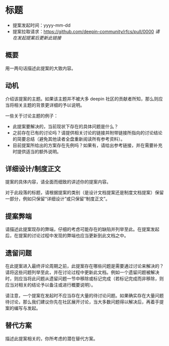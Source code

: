 # 标题

- 提案发起时间：yyyy-mm-dd
- 提案拉取请求：https://github.com/deepin-community/rfcs/pull/0000 *请在发起提案后更新此链接*

## 概要

用一两句话描述此提案的大致内容。

## 动机

介绍该提案的主题。如果该主题并不被大多 deepin 社区的贡献者所知，那么则应当将相关主题的背景更详细的予以说明。

一些关于讨论主题的例子：

- 此提案要解决的，当前现状下存在的具体问题是什么？
- 之前存在已有的讨论吗？请提供相关讨论的链接并附带链接所指向的讨论结论的简要总结（避免其他读者全盘重新阅读所有参考资料）。
- 目前提案所给出的方案存在先例吗？如果有，请给出参考链接，并在需要补充时提供适当的额外说明。

## 详细设计/制度正文

提案的具体内容，请全面而细致的讲述你的提案内容。

对于此段落的标题，请根据提案的类别（是设计文档提案还是制度文档提案）保留一部分，例如只保留“详细设计”或只保留“制度正文”。

## 提案弊端

请描述此提案现存的弊端，仔细的考虑可能存在的缺陷并列举至此。在提案发起后，在提案的讨论过程中发现的弊端也应当更新到此文档之中。

## 遗留问题

在此提案进入最终评论周期之前，此提案存在哪些问题是需要通过讨论来解决的？请将这些问题列举至此，并在讨论过程中更新此文档。例如一个遗留问题被解决时，则应当将此问题从遗留问题一节中移除或标记完成（若标记完成而非移除，则应当对相关的结论予以备注或进行概要说明）。

请注意，一个提案在发起时不应当存在大量的待讨论问题。如果确实存在大量问题待讨论，那么我们建议你先在社区展开讨论，当大多数问题得以解决后，再着手提案的编写与发起。

## 替代方案

描述此提案相关的，你所考虑的潜在替代方案。
